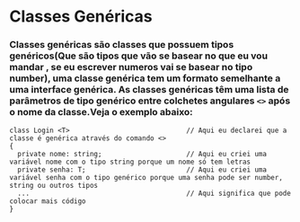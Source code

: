 # Classes Genéricas
### Classes genéricas são classes que possuem tipos genéricos(Que são tipos que vão se basear no que eu vou mandar , se eu escrever numeros vai se basear no tipo number), uma classe genérica tem um formato semelhante a uma interface genérica. As classes genéricas têm uma lista de parâmetros de tipo genérico entre colchetes angulares ```<>``` após o nome da classe.Veja o exemplo abaixo:
```
class Login <T>                             // Aqui eu declarei que a classe é genérica através do comando <>
{
  private nome: string;                     // Aqui eu criei uma variável nome com o tipo string porque um nome só tem letras          
  private senha: T;                         // Aqui eu criei uma variável senha com o tipo genérico porque uma senha pode ser number, string ou outros tipos 
  ...                                       // Aqui significa que pode colocar mais código
}
```
